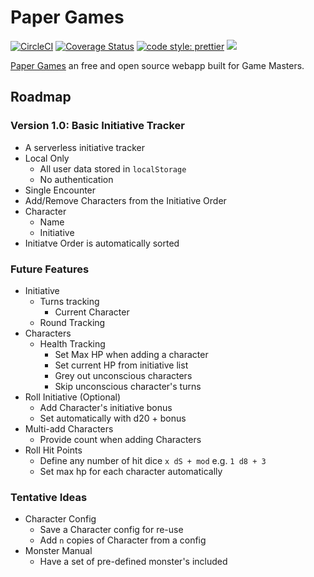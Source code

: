 # Paper Games
[![CircleCI](https://circleci.com/gh/paper-games/paper-games.svg?style=svg)](https://circleci.com/gh/paper-games/paper-games)
[![Coverage Status](https://coveralls.io/repos/github/paper-games/paper-games/badge.svg?branch=master)](https://coveralls.io/github/paper-games/paper-games?branch=master)
[![code style: prettier](https://img.shields.io/badge/code_style-prettier-ff69b4.svg?style=flat-square)](https://github.com/prettier/prettier)
<a href="https://zenhub.com"><img src="https://raw.githubusercontent.com/ZenHubIO/support/master/zenhub-badge.png"></a>

[Paper Games](http://paper-games.github.io/paper-games) an free and open source webapp built for Game Masters.

## Roadmap

### Version 1.0: Basic Initiative Tracker
  * A serverless initiative tracker
  * Local Only
    * All user data stored in `localStorage`
    * No authentication
  * Single Encounter
  * Add/Remove Characters from the Initiative Order
  * Character
    * Name
    * Initiative
  * Initiatve Order is automatically sorted
  
### Future Features
* Initiative
  * Turns tracking
    * Current Character
  * Round Tracking
* Characters
  * Health Tracking
    * Set Max HP when adding a character
    * Set current HP from initiative list
    * Grey out unconscious characters
    * Skip unconscious character's turns
* Roll Initiative (Optional)
  * Add Character's initiative bonus
  * Set automatically with d20 + bonus 
* Multi-add Characters
  * Provide count when adding Characters
* Roll Hit Points
  * Define any number of hit dice `x dS + mod` e.g. `1 d8 + 3`
  * Set max hp for each character automatically

### Tentative Ideas
* Character Config
  * Save a Character config for re-use
  * Add `n` copies of Character from a config
* Monster Manual 
  * Have a set of pre-defined monster's included